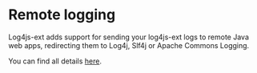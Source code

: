 # Remote logging #

Log4js-ext adds support for sending your log4js-ext logs to remote Java web apps, redirecting them to Log4j, Slf4j or Apache Commons Logging.

You can find all details [here](https://softdevbuilttolast.wordpress.com/2013/03/20/remote-logging-for-log4js-ext-2-0/).